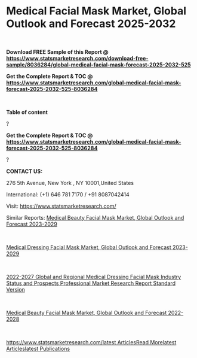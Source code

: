 <h1>Medical Facial Mask Market, Global Outlook and Forecast 2025-2032</h1><br/><p><strong>Download FREE Sample of this Report @ <a href="https://www.statsmarketresearch.com/download-free-sample/8036284/global-medical-facial-mask-forecast-2025-2032-525">https://www.statsmarketresearch.com/download-free-sample/8036284/global-medical-facial-mask-forecast-2025-2032-525</a></strong></p>
 
 
 
 <div><b>Get the Complete Report & TOC @ <a href="https://www.statsmarketresearch.com/global-medical-facial-mask-forecast-2025-2032-525-8036284">https://www.statsmarketresearch.com/global-medical-facial-mask-forecast-2025-2032-525-8036284</a></b></div>
 
 
 
 <p><br />
 
 <b>Table of content</b></p>
 
 
 
 <p>? </p>
 
 
 
 <div><b>Get the Complete Report & TOC @ <a href="https://www.statsmarketresearch.com/global-medical-facial-mask-forecast-2025-2032-525-8036284">https://www.statsmarketresearch.com/global-medical-facial-mask-forecast-2025-2032-525-8036284</a></b></div>
 
 
 
 <p>? </p>
 
 
 
 <p><b>CONTACT US:</b><br />
 
 276 5th Avenue, New York , NY 10001,United States<br />
 
 International: (+1) 646 781 7170 / +91 8087042414<br />
 
 Visit: <a href="https://www.statsmarketresearch.com/">https://www.statsmarketresearch.com/</a><br />
 
 Similar Reports: <a href="https://www.statsmarketresearch.com/global-medical-facial-mask-forecast-2025-2032-525-8036284">Medical Beauty Facial Mask Market, Global Outlook and Forecast 2023-2029</a><br />
 
 <br />
 
 <a href="https://www.statsmarketresearch.com/global-medical-facial-mask-forecast-2025-2032-525-8036284">Medical Dressing Facial Mask Market, Global Outlook and Forecast 2023-2029</a><br />
 
 <br />
 
 <a href="https://www.statsmarketresearch.com/global-medical-facial-mask-forecast-2025-2032-525-8036284">2022-2027 Global and Regional Medical Dressing Facial Mask Industry Status and Prospects Professional Market Research Report Standard Version</a><br />
 
 <br />
 
 <a href="https://www.statsmarketresearch.com/global-medical-facial-mask-forecast-2025-2032-525-8036284">Medical Beauty Facial Mask Market, Global Outlook and Forecast 2022-2028</a><br />
 
 <br />
 
 <a href="https://gyeongbokgung.com">https://www.statsmarketresearch.com/</a><a href="https://hallyeomaritime.com">latest Articles</a><a href="https://jingwansa.com">Read More</a><a href="https://nguoiviet.jp/">latest Articles</a><a href="https://www.intelmarketresearch.com/">latest Publications</a></p>